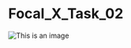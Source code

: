 # Focal_X_Task_02

![This is an image](https://github.com/FedaaOsman/Focal_X_Task_02/blob/main/images/screencapture.png)
